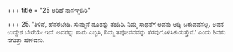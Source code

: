 +++
title = "25 ಅರಿದೆ ನಾನಞ್ಜದಿರಿ"

+++
25. 'ತಿಳಿದೆ, ಹೆದರಬೇಡಿ. ಸುಮ್ಮನೆ ದೂರನ್ನು ತಂದಿರಿ. ನಿಮ್ಮ ಸಾಧನೆಗೆ ಅವನು ಅಡ್ಡಿ ಬರುವವನಲ್ಲ. ಅವನ ಉದ್ದೇಶ ಬೇರೆಯೇ ಇದೆ. ಅವನನ್ನು ನಾನು ಎಬ್ಬಿಸಿ, ನಿಮ್ಮ ತಪೋವನವನ್ನು ತೆರವುಗೊಳಿಸಿಕುಡುತ್ತೇನೆ.' ಎಂದು ಶಿವನು ನಗುತ್ತಾ ಹೇಳಿದನು.